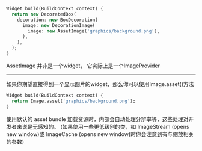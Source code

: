 ```dart
Widget build(BuildContext context) {
  return new DecoratedBox(
    decoration: new BoxDecoration(
      image: new DecorationImage(
        image: new AssetImage('graphics/background.png'),
      ),
    ),
  );
}
```

AssetImage 并非是一个widget， 它实际上是一个ImageProvider

---

如果你期望直接得到一个显示图片的widget，那么你可以使用Image.asset()方法

```DART
Widget build(BuildContext context) {
  return Image.asset('graphics/background.png');
}
```

使用默认的 asset bundle 加载资源时，内部会自动处理分辨率等，这些处理对开发者来说是无感知的。 (如果使用一些更低级别的类，如 ImageStream (opens new window)或 ImageCache (opens new window)时你会注意到有与缩放相关的参数)

#